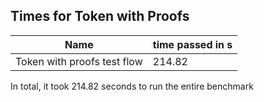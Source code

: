 ## Times for Token with Proofs

| Name | time passed in s |
|---|---|
|Token with proofs test flow|214.82|

In total, it took 214.82 seconds to run the entire benchmark


